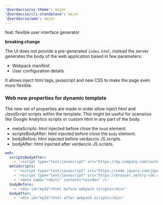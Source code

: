 ```yaml
---
'@verdaccio/ui-theme': major
'@verdaccio/cli-standalone': major
'@verdaccio/web': major
---
```


feat: flexible user interface generator

**breaking change**

The UI does not provide a pre-generated `index.html`, instead the server generates
the body of the web application based in few parameters:

- Webpack manifest
- User configuration details

It allows inject html tags, javascript and new CSS to make the page even more flexible.

### Web new properties for dynamic template

The new set of properties are made in order allow inject _html_ and _JavaScript_ scripts within the template. This
might be useful for scenarios like Google Analytics scripts or custom html in any part of the body.

- metaScripts: html injected before close the `head` element.
- scriptsBodyAfter: html injected before close the `body` element.
- bodyBefore: html injected before verdaccio JS scripts.
- bodyAfter: html injected after verdaccio JS scripts.

```yaml
web:
  scriptsBodyAfter:
    - '<script type="text/javascript" src="https://my.company.com/customJS.min.js"></script>'
  metaScripts:
    - '<script type="text/javascript" src="https://code.jquery.com/jquery-3.5.1.slim.min.js"></script>'
    - '<script type="text/javascript" src="https://browser.sentry-cdn.com/5.15.5/bundle.min.js"></script>'
    - '<meta name="robots" content="noindex" />'
  bodyBefore:
    - '<div id="myId">html before webpack scripts</div>'
  bodyAfter:
    - '<div id="myId">html after webpack scripts</div>'
```
